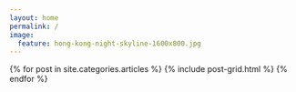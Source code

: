 ```yaml
---
layout: home
permalink: /
image:
  feature: hong-kong-night-skyline-1600x800.jpg
---
```


<div class="tiles">
{% for post in site.categories.articles %}
  {% include post-grid.html %}
{% endfor %}
</div><!-- /.tiles -->
